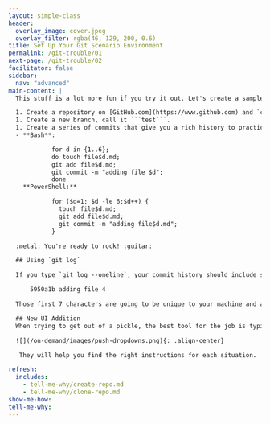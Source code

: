 ```yaml
---
layout: simple-class
header:
  overlay_image: cover.jpeg
  overlay_filter: rgba(46, 129, 200, 0.6)
title: Set Up Your Git Scenario Environment
permalink: /git-trouble/01
next-page: /git-trouble/02
facilitator: false
sidebar:
  nav: "advanced"
main-content: |  
  This stuff is a lot more fun if you try it out. Let's create a sample repository to play with:

  1. Create a repository on [GitHub.com](https://www.github.com) and `clone` it to your desktop.
  1. Create a new branch, call it ```test```.
  1. Create a series of commits that give you a rich history to practice the scenarios in this course. Feel free to use this handy script to generate them for you:
  - **Bash**:

            for d in {1..6};
            do touch file$d.md;
            git add file$d.md;
            git commit -m "adding file $d";
            done
  - **PowerShell:**

            for ($d=1; $d -le 6;$d++) {
              touch file$d.md;
              git add file$d.md;
              git commit -m "adding file$d.md";
            }

  :metal: You're ready to rock! :guitar:

  ## Using `git log`

  If you type `git log --oneline`, your commit history should include several commits that look something like this:

      5950a1b adding file 4

  Those first 7 characters are going to be unique to your machine and are a section of the SHA-1 hash assigned to that specific commit (the SHA-1 hash is 40 characters long). We are going to use that hash identifier a lot as we learn how to 'git' out of sticky situations.

  ## New UI Addition
  When trying to get out of a pickle, the best tool for the job is typically dependent on if you `push`ed your commits to your remote (or not). Look :eyes: for these drop downs throughout the course:

  ![](/on-demand/images/push-dropdowns.png){: .align-center}

   They will help you find the right instructions for each situation.

refresh:
  includes:
    - tell-me-why/create-repo.md
    - tell-me-why/clone-repo.md
show-me-how:
tell-me-why:
---
```

